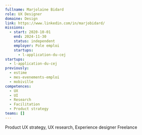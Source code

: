 ```yaml
---
fullname: Marjolaine Bidard
role: UX Designer
domaine: Design
link: https://www.linkedin.com/in/marjobidard/
missions:
  - start: 2020-10-01
    end: 2024-11-30
    status: independent
    employer: Pole emploi
    startups:
      - l-application-du-cej
startups:
  - l-application-du-cej
previously:
  - estime
  - mes-evenements-emploi
  - mobiville
competences:
  - UX
  - UI
  - Research
  - Facilitation
  - Product strategy
teams: []
---
```

Product UX strategy, UX research, Experience designer Freelance